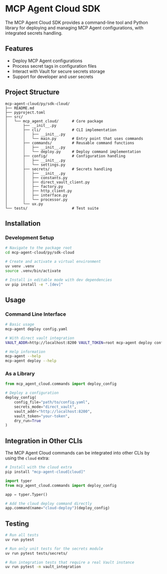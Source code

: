 # MCP Agent Cloud SDK

The MCP Agent Cloud SDK provides a command-line tool and Python library for deploying and managing MCP Agent configurations, with integrated secrets handling.

## Features

- Deploy MCP Agent configurations
- Process secret tags in configuration files
- Interact with Vault for secure secrets storage
- Support for developer and user secrets

## Project Structure

```
mcp-agent-cloud/py/sdk-cloud/
├── README.md
├── pyproject.toml
├── src/
│   └── mcp_agent_cloud/      # Core package
│       ├── __init__.py
│       ├── cli/              # CLI implementation
│       │   ├── __init__.py
│       │   └── main.py       # Entry point that uses commands
│       ├── commands/         # Reusable command functions
│       │   ├── __init__.py
│       │   └── deploy.py     # Deploy command implementation
│       ├── config/           # Configuration handling
│       │   ├── __init__.py
│       │   └── settings.py
│       ├── secrets/          # Secrets handling
│       │   ├── __init__.py
│       │   ├── constants.py
│       │   ├── direct_vault_client.py
│       │   ├── factory.py
│       │   ├── http_client.py
│       │   ├── interface.py
│       │   └── processor.py
│       └── ux.py
└── tests/                    # Test suite
```

## Installation

### Development Setup

```bash
# Navigate to the package root
cd mcp-agent-cloud/py/sdk-cloud

# Create and activate a virtual environment
uv venv .venv
source .venv/bin/activate

# Install in editable mode with dev dependencies
uv pip install -e ".[dev]"
```

## Usage

### Command Line Interface

```bash
# Basic usage
mcp-agent deploy config.yaml

# With direct vault integration
VAULT_ADDR=http://localhost:8200 VAULT_TOKEN=root mcp-agent deploy config.yaml --secrets-mode=direct_vault

# Help information
mcp-agent --help
mcp-agent deploy --help
```

### As a Library

```python
from mcp_agent_cloud.commands import deploy_config

# Deploy a configuration
deploy_config(
    config_file="path/to/config.yaml",
    secrets_mode="direct_vault",
    vault_addr="http://localhost:8200",
    vault_token="your-token",
    dry_run=True
)
```

## Integration in Other CLIs

The MCP Agent Cloud commands can be integrated into other CLIs by using the `cloud` extra:

```bash
# Install with the cloud extra
pip install "mcp-agent-cloud[cloud]"
```

```python
import typer
from mcp_agent_cloud.commands import deploy_config

app = typer.Typer()

# Add the cloud deploy command directly
app.command(name="cloud-deploy")(deploy_config)
```

## Testing

```bash
# Run all tests
uv run pytest

# Run only unit tests for the secrets module
uv run pytest tests/secrets/

# Run integration tests that require a real Vault instance
uv run pytest -m vault_integration
```